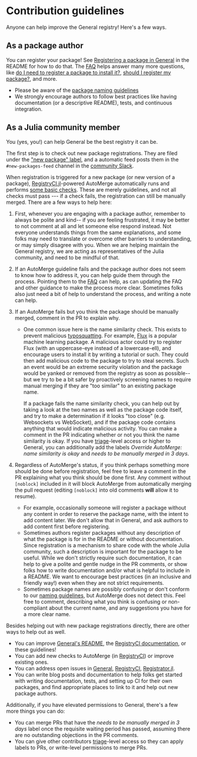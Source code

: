 # Contribution guidelines

Anyone can help improve the General registry! Here's a few ways.

## As a package author

You can register your package! See [Registering a package in General](https://github.com/JuliaRegistries/General#registering-a-package-in-general) in the README for how to do that. The [FAQ](FAQ) helps answer many more questions, like [do I need to register a package to install it?](https://github.com/JuliaRegistries/General#do-i-need-to-register-a-package-to-install-it), [should I register my package?](https://github.com/JuliaRegistries/General#should-i-register-my-package), and more.

* Please be aware of the [package naming guidelines](https://pkgdocs.julialang.org/dev/creating-packages/#Package-naming-guidelines-1)
* We strongly encourage authors to follow best practices like having documentation (or a descriptive README), tests, and continuous integration.

## As a Julia community member

You (yes, you!) can help General be the best registry it can be.

The first step is to check out new package registrations. They are filed under the ["new package" label](https://github.com/JuliaRegistries/General/pulls?q=is%3Apr+is%3Aopen+label%3A%22new+package%22), and a automatic feed posts them in the `#new-packages-feed` channel in the [community Slack](https://julialang.org/slack/).


When registration is triggered for a new package (or new version of a package), [RegistryCI.jl](RegistryCI)-powered AutoMerge automatically runs and performs [some basic checks](https://juliaregistries.github.io/RegistryCI.jl/stable/guidelines/). These are merely guidelines, and not all checks must pass --- if a check fails, the registration can still be manually merged. There are a few ways to help here:

1. First, whenever you are engaging with a package author, remember to always be polite and kind-- if you are feeling frustrated, it may be better to not comment at all and let someone else respond instead. Not everyone understands things from the same explanations, and some folks may need to translate or overcome other barriers to understanding, or may simply disagree with you. When we are helping maintain the General registry, we are acting as representatives of the Julia community, and need to be mindful of that.
1. If an AutoMerge guideline fails and the package author does not seem to know how to address it, you can help guide them through the process. Pointing them to the [FAQ](FAQ) can help, as can updating the FAQ and other guidance to make the process more clear. Sometimes folks also just need a bit of help to understand the process, and writing a note can help.
1. If an AutoMerge fails but you think the package should be manually merged, comment in the PR to explain why. 
    * One common issue here is the name similarity check. This exists to prevent malicious [typosquatting](https://en.wikipedia.org/wiki/Typosquatting). For example, [Flux](https://github.com/FluxML/Flux.jl) is a popular machine learning package. A malicious actor could try to register FIux (with an uppercase-eye instead of a lowercase-ell), and encourage users to install it by writing a tutorial or such. They could then add malicious code to the package to try to steal secrets. Such an event would be an extreme security violation and the package would be yanked or removed from the registry as soon as possible-- but we try to be a bit safer by proactively screening names to require manual merging if they are "too similar" to an existing package name.
    
      If a package fails the name similarity check, you can help out by taking a look at the two names as well as the package code itself, and try to make a determination if it looks "too close" (e.g. Websockets vs WebSocket), and if the package code contains anything that would indicate malicious activity. You can make a comment in the PR indicating whether or not you think the name similarity is okay. If you have [triage](permissions)-level access or higher to General, you can additionally add the labels _Override AutoMerge: name similarity is okay_ and _needs to be manually merged in 3 days_.
      
3. Regardless of AutoMerge's status, if you think perhaps something more should be done before registration, feel free to leave a comment in the PR explaining what you think should be done first. Any comment without `[noblock]` included in it will block AutoMerge from automatically merging the pull request (editing `[noblock]` into old comments **will** allow it to resume).
    * For example, occasionally someone will register a package without any content in order to reserve the package name, with the intent to add content later. We don't allow that in General, and ask authors to add content first before registering.
    * Sometimes authors register packages without any description of what the package is for in the README or without documentation. Since registration is a mechanism to share code with the whole Julia community, such a description is important for the package to be useful. While we don't strictly require such documentation, it can help to give a polite and gentle nudge in the PR comments, or show folks how to write documentation and/or what is helpful to include in a README. We want to encourage best practices (in an inclusive and friendly way!) even when they are not strict requirements.
    * Sometimes package names are possibly confusing or don't conform to our [naming guidelines](naming-guidelines), but AutoMerge does not detect this. Feel free to comment, describing what you think is confusing or non-compliant about the current name, and any suggestions you have for a more clear name.


Besides helping out with new package registrations directly, there are other ways to help out as well.

* You can improve [General's README](https://github.com/JuliaRegistries/General#general), the [RegistryCI documentation](https://juliaregistries.github.io/RegistryCI.jl/stable/guidelines/), or these guidelines!
* You can add new checks to AutoMerge (in [RegistryCI](RegistryCI)) or improve existing ones.
* You can address open issues in [General](https://github.com/JuliaRegistries/General/issues), [RegistryCI](https://github.com/JuliaRegistries/RegistryCI.jl/issues), [Registrator.jl](https://github.com/JuliaRegistries/Registrator.jl/issues).
* You can write blog posts and documentation to help folks get started with writing documentation, tests, and setting up CI for their own packages, and find appropriate places to link to it and help out new package authors. 

Additionally, if you have elevated permissions to General, there's a few more things you can do:

* You can merge PRs that have the _needs to be manually merged in 3 days_ label once the requisite waiting period has passed, assuming there are no outstanding objections in the PR comments.
* You can give other contributors [triage](permissions)-level access so they can apply labels to PRs, or write-level permissions to merge PRs.



[naming-guidelines]: https://pkgdocs.julialang.org/dev/creating-packages/#Package-naming-guidelines-1
[FAQ]: https://github.com/JuliaRegistries/General#faq]
[RegistryCI]: https://github.com/JuliaRegistries/RegistryCI.jl/
[permissions]: https://docs.github.com/en/organizations/managing-access-to-your-organizations-repositories/repository-permission-levels-for-an-organization#permission-levels-for-repositories-owned-by-an-organization
